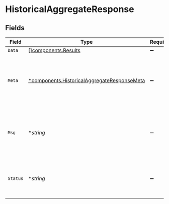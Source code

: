 # HistoricalAggregateResponse


## Fields

| Field                                                                                                 | Type                                                                                                  | Required                                                                                              | Description                                                                                           |
| ----------------------------------------------------------------------------------------------------- | ----------------------------------------------------------------------------------------------------- | ----------------------------------------------------------------------------------------------------- | ----------------------------------------------------------------------------------------------------- |
| `Data`                                                                                                | [][components.Results](../../models/shared/results.md)                                                | :heavy_minus_sign:                                                                                    | N/A                                                                                                   |
| `Meta`                                                                                                | [*components.HistoricalAggregateResponseMeta](../../models/shared/historicalaggregateresponsemeta.md) | :heavy_minus_sign:                                                                                    | Meta information about the scope of the query in a human readable format.                             |
| `Msg`                                                                                                 | **string*                                                                                             | :heavy_minus_sign:                                                                                    | If the query was not successful, this will provide a string that explains why.                        |
| `Status`                                                                                              | **string*                                                                                             | :heavy_minus_sign:                                                                                    | Whether or not we were able to successfully execute the query.                                        |